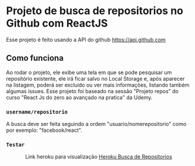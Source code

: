 # Projeto de busca de repositorios no Github com ReactJS

Esse projeto é feito usando a API do github https://api.github.com

## Como funciona

Ao rodar o projeto, ele exibe uma tela em que se pode pesquisar um repositório existente, ele irá ficar salvo no Local Storage e, após aparecer na listagem, poderá ser excluído ou ver mais informações, listando também algumas issues.
Esse projeto foi baseado na sessão "Projeto repos" do curso "React Js do zero ao avançado na pratica" da Udemy.

### `username/repositorio`

A busca deve ser feita seguindo a ordem "usuario/nomerepositorio" como por exemplo: "facebook/react".

### `Testar`

<p align="center"> Link heroku para visualização <a href="https://busca-repositorios-github.herokuapp.com/">Heroku Busca de Repositorios</a> </p>
